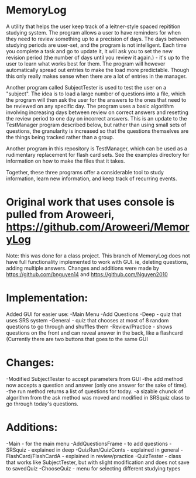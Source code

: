 # MemoryLog

A utility that helps the user keep track of a leitner-style spaced repitition studying system. The
program allows a user to have reminders for when they need to review something up to a precision of
days. The days between studying periods are user-set, and the program is not intelligent. Each time
you complete a task and go to update it, it will ask you to set the new revision period (the number
of days until you review it again.) - it's up to the user to learn what works best for them.
The program will however automatically spread out entries to make the load more predictable. Though
this only really makes sense when there are a lot of entries in the manager.

Another program called SubjectTester is used to test the user on a "subject". The idea is to load
a large number of questions into a file, which the program will then ask the user for the answers to
the ones that need to be reviewed on any specific day. The program uses a basic algorithm involving
increasing days between review on correct answers and resetting the review period to one day on
incorrect answers. This is an update to the TestManager program described below, but rather than
using small sets of questions, the granularity is increased so that the questions themselves are
the things being tracked rather than a group. 

Another program in this repository is TestManager, which can be used as a rudimentary replacement
for flash card sets. See the examples directory for information on how to make the files that it
takes.

Together, these three programs offer a considerable tool to study information, learn new
information, and keep track of recurring events.

# Original work that uses console is pulled from Aroweeri, https://github.com/Aroweeri/MemoryLog
Note: this was done for a class project. This branch of MemoryLog does not have full functionality 
implemented to work with GUI. ie, deleting questions, adding multiple answers. Changes and additions
were made by https://github.com/bnguyen14 and https://github.com/Nguyen2010

# Implementation:
Added GUI for easier use:
-Main Menu
-Add Questions
-Deep - quiz that uses SRS system
-General - quiz that chooses at most of 8 random questions to go through and shuffles them
-Review/Practice - shows questions on the front and can reveal answer in the back, like a flashcard
 (Currently there are two buttons that goes to the same GUI

# Changes:
-Modified SubjectTester to accept parameters from GUI
	-the add method now accepts a question and answer (only one answer for the sake of time).
	-the run method returns a list of questions for today.
	-a sizable chunck of algorithm from the ask method was moved and modified in SRSquiz class
	 to go through today's questions.
# Additions:
-Main - for the main menu
-AddQuestionsFrame - to add questions
-SRSquiz - explained in deep
-QuizRun/QuizConts - explained in general
-FlashCard/FlashCardA - explained in review/practice
-QuizTester - class that works like SubjectTester, but with slight modification and does not save to
 savedQuiz
-ChooseQuiz - menu for selecting different studying types
